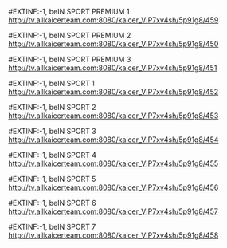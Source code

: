 #EXTINF:-1, beIN SPORT PREMIUM 1
http://tv.allkaicerteam.com:8080/kaicer_VIP7xv4sh/5p91g8/459

#EXTINF:-1, beIN SPORT PREMIUM 2
http://tv.allkaicerteam.com:8080/kaicer_VIP7xv4sh/5p91g8/450

#EXTINF:-1, beIN SPORT PREMIUM 3
http://tv.allkaicerteam.com:8080/kaicer_VIP7xv4sh/5p91g8/451

#EXTINF:-1, beIN SPORT 1
http://tv.allkaicerteam.com:8080/kaicer_VIP7xv4sh/5p91g8/452

#EXTINF:-1, beIN SPORT 2
http://tv.allkaicerteam.com:8080/kaicer_VIP7xv4sh/5p91g8/453

#EXTINF:-1, beIN SPORT 3
http://tv.allkaicerteam.com:8080/kaicer_VIP7xv4sh/5p91g8/454

#EXTINF:-1, beIN SPORT 4
http://tv.allkaicerteam.com:8080/kaicer_VIP7xv4sh/5p91g8/455

#EXTINF:-1, beIN SPORT 5
http://tv.allkaicerteam.com:8080/kaicer_VIP7xv4sh/5p91g8/456

#EXTINF:-1, beIN SPORT 6
http://tv.allkaicerteam.com:8080/kaicer_VIP7xv4sh/5p91g8/457

#EXTINF:-1, beIN SPORT 7
http://tv.allkaicerteam.com:8080/kaicer_VIP7xv4sh/5p91g8/458
